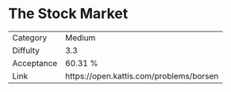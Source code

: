 # The Stock Market

<table>
    <tr>
        <td>Category</td>
        <td>Medium</td>
    </tr>
    <tr>
        <td>Diffulty</td>
        <td>3.3</td>
    </tr>
    <tr>
        <td>Acceptance</td>
        <td>60.31 %</td>
    </tr>
    <tr>
        <td>Link</td>
        <td>https://open.kattis.com/problems/borsen</td>
    </tr>
</table>